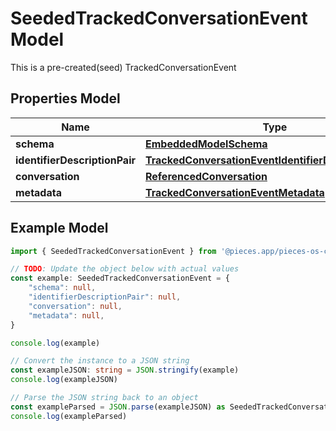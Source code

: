 
# SeededTrackedConversationEvent Model

This is a pre-created(seed) TrackedConversationEvent

## Properties Model

Name | Type
------------ | -------------
**schema** | [**EmbeddedModelSchema**](EmbeddedModelSchema)
**identifierDescriptionPair** | [**TrackedConversationEventIdentifierDescriptionPairs**](TrackedConversationEventIdentifierDescriptionPairs)
**conversation** | [**ReferencedConversation**](ReferencedConversation)
**metadata** | [**TrackedConversationEventMetadata**](TrackedConversationEventMetadata)

## Example Model

```typescript
import { SeededTrackedConversationEvent } from '@pieces.app/pieces-os-client'

// TODO: Update the object below with actual values
const example: SeededTrackedConversationEvent = {
    "schema": null,
    "identifierDescriptionPair": null,
    "conversation": null,
    "metadata": null,
}

console.log(example)

// Convert the instance to a JSON string
const exampleJSON: string = JSON.stringify(example)
console.log(exampleJSON)

// Parse the JSON string back to an object
const exampleParsed = JSON.parse(exampleJSON) as SeededTrackedConversationEvent
console.log(exampleParsed)
```


